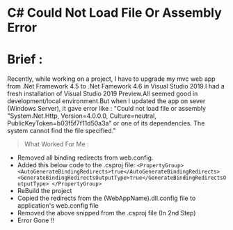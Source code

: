 # C# Could Not Load File Or Assembly Error

# Brief : 
Recently, while working on a project, I have to upgrade my mvc web app from .Net Framework 4.5 to .Net Famework 4.6 in Visual Studio 2019.I had a fresh installation of Visual Studio 2019 Preview.All seemed good in development/local environment.But when I updated the app on sever (Windows Server),
it gave error like : "Could not load file or assembly "System.Net.Http, Version=4.0.0.0, Culture=neutral, PublicKeyToken=b03f5f7f11d50a3a" or one of its dependencies. The system cannot find the file specified."

> What Worked For Me :
- Removed all binding redirects from web.config.
- Added this below code to the .csproj file:
 `<PropertyGroup>
  <AutoGenerateBindingRedirects>true</AutoGenerateBindingRedirects>
  <GenerateBindingRedirectsOutputType>true</GenerateBindingRedirectsOutputType>
  </PropertyGroup>`
- ReBuild the project
- Copied the redirects from the (WebAppName).dll.config file to application's web.config file
- Removed the above snipped from the .csproj file (In 2nd Step)
- Error Gone !!
